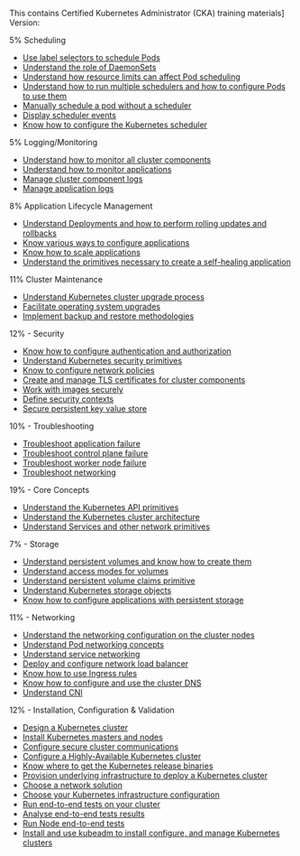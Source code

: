 This contains Certified Kubernetes Administrator (CKA) training materials] 
Version: 

5% Scheduling
- [Use label selectors to schedule Pods](cka-old/5_Scheduling/Use-label-selectors-to-schedule-Pods/readme.md)
- [Understand the role of DaemonSets](cka-old/5_Scheduling/Understand-the-role-of-DaemonSets/readme.md)
- [Understand how resource limits can affect Pod scheduling](cka-old/5_Scheduling/Understand-how-resource-limits-can-affect-Pod-scheduling/readme.md)
- [Understand how to run multiple schedulers and how to configure Pods to use them](cka-old/5_Scheduling/Understand-how-to-run-multiple-schedulers-and-how-to-configure-Pods-to-use-them/readme.md)
- [Manually schedule a pod without a scheduler](cka-old/5_Scheduling/Manually-schedule-a-pod-without-a-scheduler/readme.md)
- [Display scheduler events](cka-old/5_Scheduling/Display-scheduler-events/readme.md)
- [Know how to configure the Kubernetes scheduler](cka-old/5_Scheduling/Know-how-to-configure-the-Kubernetes-scheduler/readme.md)

5% Logging/Monitoring
- [Understand how to monitor all cluster components](cka-old/5_Logging_Monitoring/Understand-how-to-monitor-all-cluster-components/readme.md)
- [Understand how to monitor applications](cka-old/5_Logging_Monitoring/Understand-how-to-monitor-applications/readme.md)
- [Manage cluster component logs](cka-old/5_Logging_Monitoring/Manage-cluster-component-logs/readme.md)
- [Manage application logs](cka-old/5_Logging_Monitoring/Manage-application-logs/readme.md)

8% Application Lifecycle Management
- [Understand Deployments and how to perform rolling updates and rollbacks](cka-old/8_Application_Lifecycle_Management/Understand-Deployments-and-how-to-perform-rolling-updates-and-rollbacks/readme.md)
- [Know various ways to configure applications](cka-old/8_Application_Lifecycle_Management/Know-various-ways-to-configure-applications/readme.md)
- [Know how to scale applications](cka-old/8_Application_Lifecycle_Management/Know-how-to-scale-applications/readme.md)
- [Understand the primitives necessary to create a self-healing application](cka-old/8_Application_Lifecycle_Management/Understand-the-primitives-necessary-to-create-a-self-healing-application/readme.md)

11% Cluster Maintenance
- [Understand Kubernetes cluster upgrade process](cka-old/11_Cluster_Maintenance/Understand-Kubernetes-cluster-upgrade-process/readme.md)
- [Facilitate operating system upgrades](cka-old/11_Cluster_Maintenance/Facilitate-operating-system-upgrades/readme.md)
- [Implement backup and restore methodologies](cka-old/11_Cluster_Maintenance/Implement-backup-and-restore-methodologies/readme.md)

12% - Security
- [Know how to configure authentication and authorization](cka-old/12_Security/Know-how-to-configure-authentication-and-authorization/readme.md)
- [Understand Kubernetes security primitives](cka-old/12_Security/Understand-Kubernetes-security-primitives/readme.md)
- [Know to configure network policies](cka-old/12_Security/Know-to-configure-network-policies/readme.md)
- [Create and manage TLS certificates for cluster components](cka-old/12_Security/Create-and-manage-TLS-certificates-for-cluster-components/readme.md)
- [Work with images securely](cka-old/12_Security/Work-with-images-securely/readme.md)
- [Define security contexts](cka-old/12_Security/Define-security-contexts/readme.md)
- [Secure persistent key value store](cka-old/12_Security/Secure-persistent-key-value-store/readme.md)

10% - Troubleshooting 
- [Troubleshoot application failure](cka-old/10_Troubleshooting/Troubleshoot-application-failure/readme.md)
- [Troubleshoot control plane failure](cka-old/10_Troubleshooting/Troubleshoot-control-plane-failure/readme.md)
- [Troubleshoot worker node failure](cka-old/10_Troubleshooting/Troubleshoot-worker-node-failure/readme.md)
- [Troubleshoot networking](cka-old/10_Troubleshooting/Troubleshoot-networking/readme.md)

19% - Core Concepts
- [Understand the Kubernetes API primitives](cka-old/19_Core_Concepts/Understand-the-Kubernetes-API-primitives/readme.md)
- [Understand the Kubernetes cluster architecture](Architecture/readme.md)
- [Understand Services and other network primitives](cka-old/19_Core_Concepts/Understand-Services-and-other-network-primitives/readme.md)


7% - Storage
- [Understand persistent volumes and know how to create them](cka-old/7_Storage/Understand-persistent-volumes-and-know-how-to-create-them/readme.md)
- [Understand access modes for volumes](cka-old/7_Storage/Understand-access-modes-for-volumes/readme.md)
- [Understand persistent volume claims primitive](cka-old/7_Storage/Understand-persistent-volume-claims-primitive/readme.md)
- [Understand Kubernetes storage objects](cka-old/7_Storage/Understand-Kubernetes-storage-objects/readme.md)
- [Know how to configure applications with persistent storage](cka-old/7_Storage/Know-how-to-configure-applications-with-persistent-storage/readme.md)

11% - Networking
- [Understand the networking configuration on the cluster nodes](cka-old/11_Networking/Understand-the-networking-configuration-on-the-cluster-nodes/readme.md)
- [Understand Pod networking concepts](cka-old/11_Networking/Understand-Pod-networking-concepts/readme.md)
- [Understand service networking](cka-old/11_Networking/Understand-service-networking/readme.md)
- [Deploy and configure network load balancer](cka-old/11_Networking/Deploy-and-configure-network-load-balancer/readme.md)
- [Know how to use Ingress rules](cka-old/11_Networking/Know-how-to-use-Ingress-rules/readme.md)
- [Know how to configure and use the cluster DNS](cka-old/11_Networking/Know-how-to-configure-and-use-the-cluster-DNS/readme.md)
- [Understand CNI](cka-old/11_Networking/Understand-CNI/readme.md)


12% - Installation, Configuration & Validation
- [Design a Kubernetes cluster](cka-old/12_Installation_configuration_validation/Design-a-Kubernetes-cluster/readme.md)
- [Install Kubernetes masters and nodes](cka-old/12_Installation_configuration_validation/Install-Kubernetes-masters-and-nodes/readme.md)
- [Configure secure cluster communications](cka-old/12_Installation_configuration_validation/Configure-secure-cluster-communications/readme.md)
- [Configure a Highly-Available Kubernetes cluster](cka-old/12_Installation_configuration_validation/Configure-a-Highly-Available-Kubernetes-cluster/readme.md)
- [Know where to get the Kubernetes release binaries](cka-old/12_Installation_configuration_validation/Know-where-to-get-the-Kubernetes-release-binaries/readme.md)
- [Provision underlying infrastructure to deploy a Kubernetes cluster](cka-old/12_Installation_configuration_validation/Provision-underlying-infrastructure-to-deploy-a-Kubernetes-cluster/readme.md)
- [Choose a network solution](cka-old/12_Installation_configuration_validation/Choose-a-network-solution/readme.md)
- [Choose your Kubernetes infrastructure configuration](cka-old/12_Installation_configuration_validation/Choose-your-Kubernetes-infrastructure-configuration/readme.md)
- [Run end-to-end tests on your cluster](cka-old/12_Installation_configuration_validation/Run-end-to-end-tests-on-your-cluster/readme.md)
- [Analyse end-to-end tests results](cka-old/12_Installation_configuration_validation/Analyse-end-to-end-tests-results/readme.md)
- [Run Node end-to-end tests](cka-old/12_Installation_configuration_validation/Run-Node-end-to-end-tests/readme.md)
- [Install and use kubeadm to install configure, and manage Kubernetes clusters](cka-old/12_Installation_configuration_validation/Install-and-use-kubeadm-to-install-configure,-and-manage-Kubernetes-clusters/readme.md)
